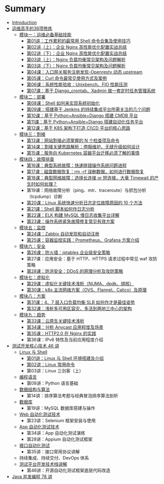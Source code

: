 # Summary

* [Introduction](README.md)
* [运维高手的36项修炼](yun-wei-gao-shou-de-36-xiang-xiu-lian.md)
  * [模块一：运维必备基础技能](yun-wei-gao-shou-de-36-xiang-xiu-lian/mo-kuai-yi-ff1a-yun-wei-bi-bei-ji-chu-ji-neng.md)
    * [第01讲：工作累积的最常用 Shell 命令合集及使用技巧](yun-wei-gao-shou-de-36-xiang-xiu-lian/mo-kuai-yi-ff1a-yun-wei-bi-bei-ji-chu-ji-neng/di-01-jiang-ff1a-gong-zuo-lei-ji-de-zui-chang-yong-shell-ming-ling-he-ji-ji-shi-yong-ji-qiao.md)
    * [第02讲（上）：企业 Nginx 高性能优化配置实战总结](yun-wei-gao-shou-de-36-xiang-xiu-lian/mo-kuai-yi-ff1a-yun-wei-bi-bei-ji-chu-ji-neng/di-02-jiang-ff08-shang-ff09-ff1a-qi-ye-nginx-gao-xing-neng-you-hua-pei-zhi-shi-zhan-zong-jie.md)
    * [第02讲（下）：企业 Nginx 高性能优化配置实战总结](yun-wei-gao-shou-de-36-xiang-xiu-lian/mo-kuai-yi-ff1a-yun-wei-bi-bei-ji-chu-ji-neng/di-02-jiang-ff08-xia-ff09-ff1a-qi-ye-nginx-gao-xing-neng-you-hua-pei-zhi-shi-zhan-zong-jie.md)
    * [第03讲（上）：Nginx 负载均衡常见架构及问题解析](yun-wei-gao-shou-de-36-xiang-xiu-lian/mo-kuai-yi-ff1a-yun-wei-bi-bei-ji-chu-ji-neng/di-03-jiang-ff08-shang-ff09-ff1a-nginx-fu-zai-jun-heng-chang-jian-jia-gou-ji-wen-ti-jie-xi.md)
    * [第03讲（下）：Nginx 负载均衡常见架构及问题解析](yun-wei-gao-shou-de-36-xiang-xiu-lian/mo-kuai-yi-ff1a-yun-wei-bi-bei-ji-chu-ji-neng/di-03-jiang-ff08-xia-ff09-ff1a-nginx-fu-zai-jun-heng-chang-jian-jia-gou-ji-wen-ti-jie-xi.md)
    * [第04课：入口网关服务注册发现-Openresty 动态 upstream](yun-wei-gao-shou-de-36-xiang-xiu-lian/mo-kuai-yi-ff1a-yun-wei-bi-bei-ji-chu-ji-neng/di-04-ke-ff1a-ru-kou-wang-guan-fu-wu-zhu-ce-fa-73b0-openresty-dong-tai-upstream.md)
    * [第05课：Curl 命令最常见使用方式及案例](yun-wei-gao-shou-de-36-xiang-xiu-lian/mo-kuai-yi-ff1a-yun-wei-bi-bei-ji-chu-ji-neng/di-05-ke-ff1a-curl-ming-ling-zui-chang-jian-shi-yong-fang-shi-ji-an-li.md)
    * [第06课：系统性能验收：Unixbench、FIO 性能压测](yun-wei-gao-shou-de-36-xiang-xiu-lian/mo-kuai-yi-ff1a-yun-wei-bi-bei-ji-chu-ji-neng/di-06-ke-ff1a-xi-tong-xing-neng-yan-shou-ff1a-unixbench-fio-xing-neng-ya-ce.md)
    * [第07课：基于 Django\_crontab、Xadmin 做一套定时任务管理系统](yun-wei-gao-shou-de-36-xiang-xiu-lian/mo-kuai-yi-ff1a-yun-wei-bi-bei-ji-chu-ji-neng/di-07-ke-ff1a-ji-yu-django-crontab-xadmin-zuo-yi-tao-ding-shi-ren-wu-guan-li-xi-tong.md)
  * [模块二：部署](yun-wei-gao-shou-de-36-xiang-xiu-lian/mo-kuai-er-ff1a-bu-shu.md)
    * [第08课：Shell 如何来实现系统初始化](yun-wei-gao-shou-de-36-xiang-xiu-lian/mo-kuai-er-ff1a-bu-shu/di-08-keff1a-shell-ru-he-lai-shi-xian-xi-tong-chu-shi-hua.md)
    * [第09课：搭建基于 Jenkins 的持续集成平台所需关注的几个问题](yun-wei-gao-shou-de-36-xiang-xiu-lian/mo-kuai-er-ff1a-bu-shu/di-09-ke-ff1a-da-jian-ji-yu-jenkins-de-chi-xu-ji-cheng-ping-tai-suo-xu-guan-zhu-de-ji-ge-wen-ti.md)
    * [第10课：基于 Python+Ansible+Django 搭建 CMDB 平台](yun-wei-gao-shou-de-36-xiang-xiu-lian/mo-kuai-er-ff1a-bu-shu/di-10-ke-ff1a-ji-yu-python-+-ansible-+-django-da-jian-cmdb-ping-tai.md)
    * [第11课：基于 Python+Ansible+Django 搭建自动化任务平台](yun-wei-gao-shou-de-36-xiang-xiu-lian/mo-kuai-er-ff1a-bu-shu/di-11-ke-ff1a-ji-yu-python-+-ansible-+-django-da-jian-zi-dong-hua-ren-wu-ping-tai.md)
    * [第12课：基于 K8S 架构下打造 CI\CD 平台的核心思路](yun-wei-gao-shou-de-36-xiang-xiu-lian/mo-kuai-er-ff1a-bu-shu/di-12-ke-ff1a-ji-yu-k8s-jia-gou-xia-da-zao-ci-cd-ping-tai-de-he-xin-si-lu.md)
  * [模块三：割接](yun-wei-gao-shou-de-36-xiang-xiu-lian/mo-kuai-san-ff1a-ge-jie.md)
    * [第13课：网站割接必须掌握的 N 个检查项及命令](yun-wei-gao-shou-de-36-xiang-xiu-lian/mo-kuai-san-ff1a-ge-jie/di-13-ke-ff1a-wang-zhan-ge-jie-bi-xu-zhang-wo-de-n-ge-jian-cha-xiang-ji-ming-ling.md)
    * [第14课：割接关键思路解析：停服维护、无缝升级如何设计](yun-wei-gao-shou-de-36-xiang-xiu-lian/mo-kuai-san-ff1a-ge-jie/di-14-ke-ff1a-ge-jie-guan-jian-si-lu-jie-xi-ff1a-ting-fu-wei-hu-3001-wu-feng-sheng-ji-ru-he-she-ji.md)
    * [第15课：服务向 Kubernetes 容器平台迁移必须了解的事情](yun-wei-gao-shou-de-36-xiang-xiu-lian/mo-kuai-san-ff1a-ge-jie/di-15-ke-ff1a-fu-wu-xiang-kubernetes-rong-qi-ping-tai-qian-yi-bi-xu-le-jie-de-shi-qing.md)
  * [模块四：故障排查](yun-wei-gao-shou-de-36-xiang-xiu-lian/mo-kuai-si-ff1a-gu-zhang-pai-cha.md)
    * [第16课：典型系统故障：快速排错操作系统问题进程](yun-wei-gao-shou-de-36-xiang-xiu-lian/mo-kuai-si-ff1a-gu-zhang-pai-cha/di-16-ke-ff1a-dian-xing-xi-tong-gu-zhang-ff1a-kuai-su-pai-cuo-cao-zuo-xi-tong-wen-ti-jin-cheng.md)
    * [第17课：磁盘数据恢复：rm -rf 误删数据，如何进行数据恢复](yun-wei-gao-shou-de-36-xiang-xiu-lian/mo-kuai-si-ff1a-gu-zhang-pai-cha/di-17-ke-ff1a-ci-pan-shu-ju-hui-fu-ff1a-rm-rf-wu-shan-shu-ju-ff0c-ru-he-jin-xing-shu-ju-hui-fu.md)
    * [第18课：典型网络故障：选择长连接 or 短连接，大量 Timewait 的产生时如何处理？](yun-wei-gao-shou-de-36-xiang-xiu-lian/mo-kuai-san-ff1a-ge-jie/di-18-ke-ff1a-dian-xing-wang-luo-gu-zhang-ff1a-xuan-ze-chang-lian-jie-or-duan-lian-jie-ff0c-da-liang-timewait-de-chan-sheng-shi-ru-he-chu-li-ff1f.md)
    * 第19课：网络故障分析（ping、mtr、traceroute）与抓包分析（tcpdump）诊断
    * [第20课：Linux 系统快速分析日志定位故障原因的 10 个方法](yun-wei-gao-shou-de-36-xiang-xiu-lian/mo-kuai-si-ff1a-gu-zhang-pai-cha/di-20-ke-ff1a-linux-xi-tong-kuai-su-fen-xi-ri-zhi-ding-wei-gu-zhang-yuan-yin-de-10-ge-fang-fa.md)
    * [第21课：Shell 脚本如何作日志分析](yun-wei-gao-shou-de-36-xiang-xiu-lian/mo-kuai-si-ff1a-gu-zhang-pai-cha/di-21-keff1a-shell-jiao-ben-ru-he-zuo-ri-zhi-fen-xi.md)
    * [第22课：ELK 构建 MySQL 慢日志收集平台详解](yun-wei-gao-shou-de-36-xiang-xiu-lian/mo-kuai-si-ff1a-gu-zhang-pai-cha/di-22-ke-ff1a-elk-gou-jian-mysql-man-ri-zhi-shou-ji-ping-tai-xiang-jie.md)
    * [第23课：操作系统紧急故障修复常见有效方案](yun-wei-gao-shou-de-36-xiang-xiu-lian/mo-kuai-si-ff1a-gu-zhang-pai-cha/di-23-ke-ff1a-cao-zuo-xi-tong-jin-ji-gu-zhang-xiu-fu-chang-jian-you-xiao-fang-an.md)
  * [模块五：监控](yun-wei-gao-shou-de-36-xiang-xiu-lian/mo-kuai-wu-ff1a-jian-kong.md)
    * [第24课：Zabbix 自动发现和自动注册](yun-wei-gao-shou-de-36-xiang-xiu-lian/mo-kuai-wu-ff1a-jian-kong/di-24-ke-ff1a-zabbix-zi-dong-fa-xian-he-zi-dong-zhu-ce.md)
    * [第25课：容器监控实践：Prometheus、Grafana 方案介绍](yun-wei-gao-shou-de-36-xiang-xiu-lian/mo-kuai-wu-ff1a-jian-kong/di-25-ke-ff1a-rong-qi-jian-kong-shi-jian-ff1a-prometheus-grafana-fang-an-jie-shao.md)
  * [模块六：安全](yun-wei-gao-shou-de-36-xiang-xiu-lian/mo-kuai-liu-ff1a-an-quan.md)
    * [第26课：防火墙：iptables 企业级安全策略](yun-wei-gao-shou-de-36-xiang-xiu-lian/mo-kuai-liu-ff1a-an-quan/di-26-ke-ff1afang-huo-qiang-ff1a-iptables-qi-ye-ji-an-quan-ce-lve.md)
    * 第27课：应用安全：基于 HTTP、HTTPS 请求过程中常见 waf 攻防策略
    * [第28课：防洪安全：DDoS 的原理分析及攻防策略](yun-wei-gao-shou-de-36-xiang-xiu-lian/mo-kuai-liu-ff1a-an-quan/di-28-ke-ff1a-fang-hong-an-quan-ff1a-ddos-de-yuan-li-fen-xi-ji-gong-fang-ce-lve.md)
  * [模块七：虚拟化](yun-wei-gao-shou-de-36-xiang-xiu-lian/mo-kuai-qi-ff1a-xu-ni-hua.md)
    * [第29课：虚拟化关键技术浅析（NUMA、dpdk、绑核）](yun-wei-gao-shou-de-36-xiang-xiu-lian/mo-kuai-qi-ff1a-xu-ni-hua/di-29-ke-ff1a-xu-ni-hua-guan-jian-ji-zhu-qian-xi-ff08-numa-dpdk-3001-bang-he-ff09.md)
    * [第30课：k8s 主流网络方案（OVS、Flannel、Calico）及原理](yun-wei-gao-shou-de-36-xiang-xiu-lian/mo-kuai-qi-ff1a-xu-ni-hua/di-30-ke-ff1a-k8s-zhu-liu-wang-luofang-an-ff08-ovs-flannel-calico-ff09-ji-yuan-li.md)
  * [模块八：方案](yun-wei-gao-shou-de-36-xiang-xiu-lian/mo-kuai-ba-ff1a-fang-an.md)
    * [第31课：4、7 层入口负载均衡 SLB 如何作才是最佳姿势](yun-wei-gao-shou-de-36-xiang-xiu-lian/mo-kuai-ba-ff1a-fang-an/di-31-ke-ff1a-4-7-ceng-ru-kou-fu-zai-jun-heng-slb-ru-he-zuo-cai-shi-zui-jia-zi-shi.md)
    * [第32课：浅析多可用区容灾、多活到两地三中心的架构](yun-wei-gao-shou-de-36-xiang-xiu-lian/mo-kuai-ba-ff1a-fang-an/di-32-ke-ff1a-qian-xi-duo-ke-yong-qu-rong-zai-3001-duo-huo-dao-liang-di-san-zhong-xin-de-jia-gou.md)
  * [模块九：趋势](yun-wei-gao-shou-de-36-xiang-xiu-lian/mo-kuai-jiu-ff1a-qu-shi.md)
    * [第33课：云原生关键技术浅析](yun-wei-gao-shou-de-36-xiang-xiu-lian/mo-kuai-jiu-ff1a-qu-shi/di-33-ke-ff1a-yun-yuan-sheng-guan-jian-ji-zhu-qian-xi.md)
    * [第34课：分析 Anycast 应用程度及场景](yun-wei-gao-shou-de-36-xiang-xiu-lian/mo-kuai-jiu-ff1a-qu-shi/di-34-ke-ff1afen-xi-anycast-ying-yong-cheng-du-ji-chang-jing.md)
    * [第35课：HTTP2.0 在 Nginx 的实践](yun-wei-gao-shou-de-36-xiang-xiu-lian/mo-kuai-jiu-ff1a-qu-shi/di-35-ke-ff1a-http2-0-zai-nginx-de-shi-jian.md)
    * 第36课：IPv6 特性及当前应用程度介绍
* [测试开发核心技术 46 讲](ce-shi-kai-fa-he-xin-ji-zhu-46-jiang.md)
  * [Linux 与 Shell](ce-shi-kai-fa-he-xin-ji-zhu-46-jiang/linux-yu-shell.md)
    * [第01讲：Linux 与 Shell 环境搭建及介绍](ce-shi-kai-fa-he-xin-ji-zhu-46-jiang/linux-yu-shell/di-01-jiang-ff1a-linux-yu-shell-huan-jing-da-jian-ji-jie-shao.md)
    * [第02讲：Linux 常用命令](ce-shi-kai-fa-he-xin-ji-zhu-46-jiang/linux-yu-shell/di-02-jiang-ff1a-linux-chang-yong-ming-ling.md)
    * 第03讲：Linux 三剑客（上）
  * [编程语言](ce-shi-kai-fa-he-xin-ji-zhu-46-jiang/bian-cheng-yu-yan.md)
    * 第08讲：Python 语言基础
  * [数据结构与算法](ce-shi-kai-fa-he-xin-ji-zhu-46-jiang/shu-ju-jie-gou-yu-suan-fa.md)
    * 第14讲：排序算法考题与经典冒泡排序算法剖析
  * [数据库](ce-shi-kai-fa-he-xin-ji-zhu-46-jiang/shu-ju-ku.md)
    * 第19讲：MySQL 数据库搭建与操作
  * [Web 自动化测试技术](ce-shi-kai-fa-he-xin-ji-zhu-46-jiang/web-zi-dong-hua-ce-shi-ji-zhu.md)
    * 第23讲：Selenium 框架安装与使用
  * [App 自动化测试技术](ce-shi-kai-fa-he-xin-ji-zhu-46-jiang/app-zi-dong-hua-ce-shi-ji-zhu.md)
    * 第34讲：App 自动化测试演练
    * 第28讲：Appium 自动化测试框架
  * [接口自动化测试](ce-shi-kai-fa-he-xin-ji-zhu-46-jiang/jie-kou-zi-dong-hua-ce-shi.md)
    * 第35讲：接口常用协议讲解
  * 持续集成、持续交付、DevOps 体系
  * [测试平台开发技术栈讲解](ce-shi-kai-fa-he-xin-ji-zhu-46-jiang/ce-shi-ping-tai-kai-fa-ji-zhu-zhan-jiang-jie.md)
    * 第46讲：开源自动化测试框架底层代码改造
* [Java 并发编程 78 讲](java-bing-fa-bian-cheng-78-jiang.md)

